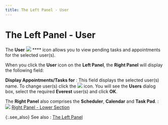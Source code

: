 ```yaml
---
title: The Left Panel - User
---
```


# The Left Panel - User


The **User** ![]({{site.cm_baseurl}}/img/cm_user_icon.gif) **** icon allows you to view pending tasks  and appointments for the selected user(s).


When you click the **User** icon  on the **Left Panel**, the **Right 
 Panel** will display the following field:


**Display Appointments/Tasks for**
: This field displays the selected user(s)  name. To change user(s)  click the ![]({{site.cm_baseurl}}/img/cm_user_icon.gif) icon. You will see the **Users**  dialog box, select the required **Everest**  user(s) and  click **OK**.


The **Right Panel** also comprises  the **Scheduler**, **Calendar**  and **Task Pad**.
: ![]({{site.cm_baseurl}}/img/lens.gif)<font style="color: #ff0000;" color="#FF0000"> </font>[Right  Panel - Lower Section]({{site.cm_baseurl}}/view-tasks-appointments/calendar-view-profile/right-panel/lower-section/right_panel_lower_section.html)


{:.see_also}
See also
: [The  Left Panel]({{site.cm_baseurl}}/view-tasks-appointments/calendar-view-profile/left-panel/the_left_panel_-_contact_manager_profile.html)

